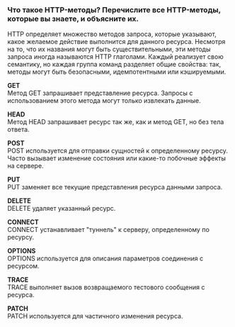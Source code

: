 ### Что такое HTTP-методы? Перечислите все HTTP-методы, которые вы знаете, и объясните их.

HTTP определяет множество методов запроса, которые указывают, какое желаемое действие выполнится для данного ресурса. Несмотря на то, что их названия могут быть существительными, эти методы запроса иногда называются HTTP глаголами. Каждый реализует свою семантику, но каждая группа команд разделяет общие свойства: так, методы могут быть безопасными, идемпотентными или кэшируемыми.

**GET**   
Метод GET запрашивает представление ресурса. Запросы с использованием этого метода могут только извлекать данные.

**HEAD**   
Метод HEAD запрашивает ресурс так же, как и метод GET, но без тела ответа.

**POST**   
POST используется для отправки сущностей к определенному ресурсу. Часто вызывает изменение состояния или какие-то побочные эффекты на сервере.

**PUT**   
PUT заменяет все текущие представления ресурса данными запроса.

**DELETE**   
DELETE удаляет указанный ресурс.

**CONNECT**   
CONNECT устанавливает "туннель" к серверу, определенному по ресурсу.

**OPTIONS**   
OPTIONS используется для описания параметров соединения с ресурсом.

**TRACE**   
TRACE выполняет вызов возвращаемого тестового сообщения с ресурса.

**PATCH**   
PATCH используется для частичного изменения ресурса.